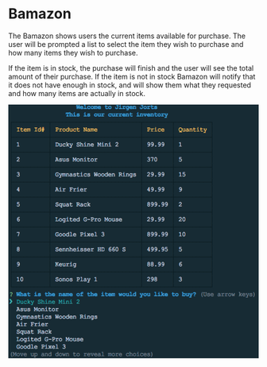 # Bamazon

The Bamazon shows users the current items available for purchase. The user will be prompted a list to select the item they wish to purchase and how many items they wish to purchase.

If the item is in stock, the purchase will finish and the user will see the total amount of their purchase. If the item is not in stock Bamazon will notify that it does not have enough in stock, and will show them what they requested and how many items are actually in stock.

<img src="/images/ScreenShot1.png">
